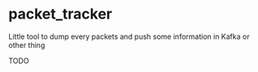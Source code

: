 # packet_tracker
Little tool to dump every packets and push some information in Kafka or other thing

TODO
